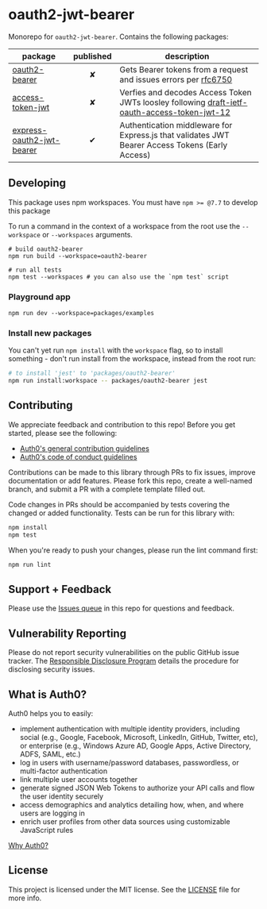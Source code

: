 # oauth2-jwt-bearer

Monorepo for `oauth2-jwt-bearer`. Contains the following packages:

| package                                                           | published | description                                                                                                                                                      |
|-------------------------------------------------------------------|:---------:|------------------------------------------------------------------------------------------------------------------------------------------------------------------|
| [oauth2-bearer](./packages/oauth2-bearer)                         |     ✘     | Gets Bearer tokens from a request and issues errors per [rfc6750](https://tools.ietf.org/html/rfc6750)                                                           |
| [access-token-jwt](./packages/access-token-jwt)                   |     ✘     | Verfies and decodes Access Token JWTs loosley following [draft-ietf-oauth-access-token-jwt-12](https://tools.ietf.org/html/draft-ietf-oauth-access-token-jwt-12) |
| [express-oauth2-jwt-bearer](./packages/express-oauth2-jwt-bearer) |     ✔     | Authentication middleware for Express.js that validates JWT Bearer Access Tokens (Early Access)                                                                  |

## Developing

This package uses npm workspaces. You must have `npm >= @7.7` to develop this package

To run a command in the context of a workspace from the root use the `--workspace` or `--workspaces` arguments.

```shell
# build oauth2-bearer
npm run build --workspace=oauth2-bearer

# run all tests
npm test --workspaces # you can also use the `npm test` script
```

### Playground app

```shell
npm run dev --workspace=packages/examples
```

### Install new packages

You can't yet run `npm install` with the `workspace` flag, so to install something - don't run install from the workspace, instead from the root run:

```sh
# to install 'jest' to 'packages/oauth2-bearer'
npm run install:workspace -- packages/oauth2-bearer jest
```

## Contributing

We appreciate feedback and contribution to this repo! Before you get started, please see the following:

- [Auth0's general contribution guidelines](https://github.com/auth0/.github/blob/master/CONTRIBUTING.md)
- [Auth0's code of conduct guidelines](https://github.com/auth0/open-source-template/blob/master/CODE-OF-CONDUCT.md)

Contributions can be made to this library through PRs to fix issues, improve documentation or add features. Please fork this repo, create a well-named branch, and submit a PR with a complete template filled out.

Code changes in PRs should be accompanied by tests covering the changed or added functionality. Tests can be run for this library with:

```bash
npm install
npm test
```

When you're ready to push your changes, please run the lint command first:

```bash
npm run lint
```

## Support + Feedback

Please use the [Issues queue](https://github.com/auth0/node-oauth2-jwt-bearer/issues) in this repo for questions and feedback.

## Vulnerability Reporting

Please do not report security vulnerabilities on the public GitHub issue tracker. The [Responsible Disclosure Program](https://auth0.com/whitehat) details the procedure for disclosing security issues.

## What is Auth0?

Auth0 helps you to easily:

- implement authentication with multiple identity providers, including social (e.g., Google, Facebook, Microsoft, LinkedIn, GitHub, Twitter, etc), or enterprise (e.g., Windows Azure AD, Google Apps, Active Directory, ADFS, SAML, etc.)
- log in users with username/password databases, passwordless, or multi-factor authentication
- link multiple user accounts together
- generate signed JSON Web Tokens to authorize your API calls and flow the user identity securely
- access demographics and analytics detailing how, when, and where users are logging in
- enrich user profiles from other data sources using customizable JavaScript rules

[Why Auth0?](https://auth0.com/why-auth0)

## License

This project is licensed under the MIT license. See the [LICENSE](LICENSE) file for more info.
